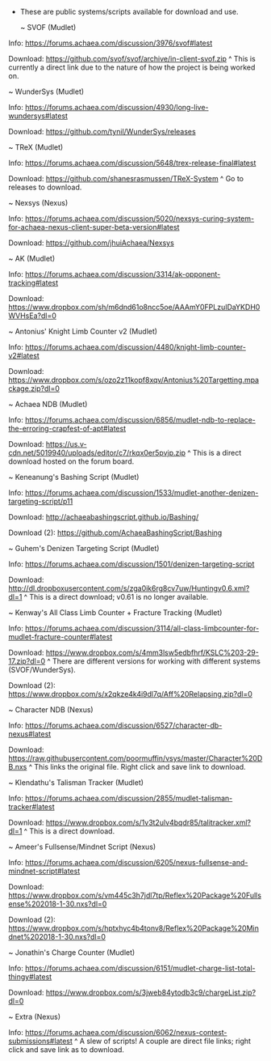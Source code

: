 * These are public systems/scripts available for download and use.

  ~ SVOF (Mudlet)
  
Info: https://forums.achaea.com/discussion/3976/svof#latest
  
Download: https://github.com/svof/svof/archive/in-client-svof.zip
  ^ This is currently a direct link due to the nature of how the project is being worked on.
  
  ~ WunderSys (Mudlet)
  
Info: https://forums.achaea.com/discussion/4930/long-live-wundersys#latest
  
Download: https://github.com/tynil/WunderSys/releases
  
  ~ TReX (Mudlet)
  
Info: https://forums.achaea.com/discussion/5648/trex-release-final#latest
  
Download: https://github.com/shanesrasmussen/TReX-System
  ^ Go to releases to download.
  
  ~ Nexsys (Nexus)
  
Info: https://forums.achaea.com/discussion/5020/nexsys-curing-system-for-achaea-nexus-client-super-beta-version#latest
  
Download: https://github.com/jhuiAchaea/Nexsys
  
  ~ AK (Mudlet)
  
Info: https://forums.achaea.com/discussion/3314/ak-opponent-tracking#latest
  
Download: https://www.dropbox.com/sh/m6dnd61o8ncc5oe/AAAmY0FPLzuIDaYKDH0WVHsEa?dl=0
  
  ~ Antonius' Knight Limb Counter v2 (Mudlet)
  
Info: https://forums.achaea.com/discussion/4480/knight-limb-counter-v2#latest
  
Download: https://www.dropbox.com/s/ozo2z11kopf8xqv/Antonius%20Targetting.mpackage.zip?dl=0
  
  ~ Achaea NDB (Mudlet)
  
Info: https://forums.achaea.com/discussion/6856/mudlet-ndb-to-replace-the-erroring-crapfest-of-apt#latest
  
Download: https://us.v-cdn.net/5019940/uploads/editor/c7/rkqx0er5pvjp.zip
  ^ This is a direct download hosted on the forum board.
	
  ~ Keneanung's Bashing Script (Mudlet)
  
Info: https://forums.achaea.com/discussion/1533/mudlet-another-denizen-targeting-script/p11
  
Download: http://achaeabashingscript.github.io/Bashing/
  
Download (2): https://github.com/AchaeaBashingScript/Bashing
  
  ~ Guhem's Denizen Targeting Script (Mudlet)
  
Info: https://forums.achaea.com/discussion/1501/denizen-targeting-script
  
Download: http://dl.dropboxusercontent.com/s/zga0ik6rg8cv7uw/Huntingv0.6.xml?dl=1
  ^ This is a direct download; v0.61 is no longer available.
	
  ~ Kenway's All Class Limb Counter + Fracture Tracking (Mudlet)
  
Info: https://forums.achaea.com/discussion/3114/all-class-limbcounter-for-mudlet-fracture-counter#latest
  
Download: https://www.dropbox.com/s/4mm3lsw5edbfhrf/KSLC%203-29-17.zip?dl=0
  ^ There are different versions for working with different systems (SVOF/WunderSys).
  
Download (2): https://www.dropbox.com/s/x2qkze4k4i9dl7q/Aff%20Relapsing.zip?dl=0
  
  ~ Character NDB (Nexus)
  
Info: https://forums.achaea.com/discussion/6527/character-db-nexus#latest
  
Download: https://raw.githubusercontent.com/poormuffin/vsys/master/Character%20DB.nxs
  ^ This links the original file. Right click and save link to download.
	
  ~ Klendathu's Talisman Tracker (Mudlet)
  
Info: https://forums.achaea.com/discussion/2855/mudlet-talisman-tracker#latest
  
Download: https://www.dropbox.com/s/1v3t2ulv4bqdr85/talitracker.xml?dl=1
  ^ This is a direct download.
	
  ~ Ameer's Fullsense/Mindnet Script (Nexus)
  
Info: https://forums.achaea.com/discussion/6205/nexus-fullsense-and-mindnet-script#latest
  
Download: https://www.dropbox.com/s/vm445c3h7jdl7tp/Reflex%20Package%20Fullsense%202018-1-30.nxs?dl=0
  
Download (2): https://www.dropbox.com/s/hptxhyc4b4tonv8/Reflex%20Package%20Mindnet%202018-1-30.nxs?dl=0
  
  ~ Jonathin's Charge Counter (Mudlet)
  
Info: https://forums.achaea.com/discussion/6151/mudlet-charge-list-total-thingy#latest
  
Download: https://www.dropbox.com/s/3jweb84ytodb3c9/chargeList.zip?dl=0
  
  ~ Extra (Nexus)
  
Info: https://forums.achaea.com/discussion/6062/nexus-contest-submissions#latest
  ^ A slew of scripts! A couple are direct file links; right click and save link as to download.
